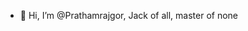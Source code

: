 - 👋 Hi, I’m @Prathamrajgor, Jack of all, master of none

<!---
Prathamrajgor/Prathamrajgor is a ✨ special ✨ repository because its `README.md` (this file) appears on your GitHub profile.
You can click the Preview link to take a look at your changes.
--->
